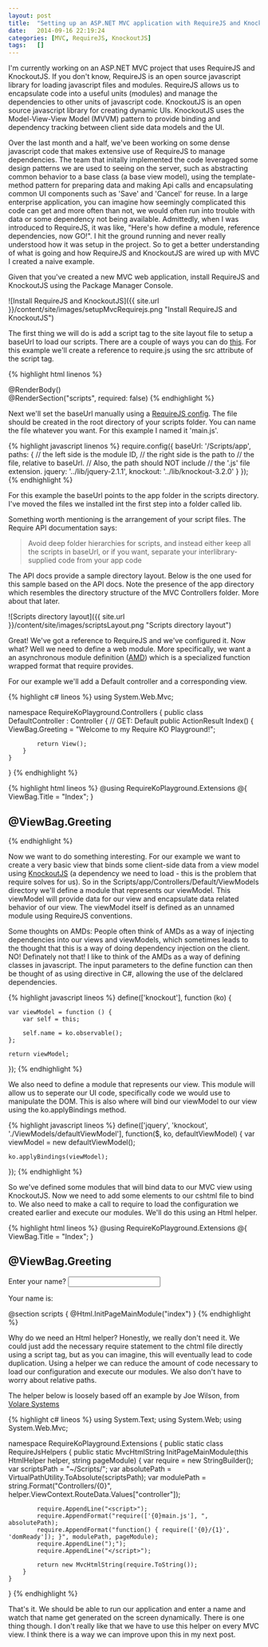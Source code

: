 ```yaml
---
layout: post
title:  "Setting up an ASP.NET MVC application with RequireJS and KnockoutJS"
date:   2014-09-16 22:19:24
categories: [MVC, RequireJS, KnockoutJS]
tags: 	[]
---
```

I'm currently working on an ASP.NET MVC project that uses RequireJS and KnockoutJS. If you don't know, RequireJS is an open source javascript library for loading javascript files and modules. RequireJS allows us to encapsulate code into a useful units (modules) and manage the dependencies to other units of javascript code. KnockoutJS is an open source javascript library for creating dynamic UIs. KnockoutJS uses the Model-View-View Model (MVVM) pattern to provide binding and dependency tracking between client side data models and the UI. 

Over the last month and a half, we've been working on some dense javascript code that makes extensive use of RequireJS to manage dependencies. The team that initally implemented the code leveraged some design patterns we are used to seeing on the server, such as abstracting common behavior to a base class (a base view model), using the template-method pattern for preparing data and making Api calls and encapsulating common UI components such as 'Save' and 'Cancel' for reuse. In a large enterprise application, you can imagine how seemingly complicated this code can get and more often than not, we would often run into trouble with data or some dependency not being available. Admittedly, when I was introduced to RequireJS, it was like, "Here's how define a module, reference dependencies, now GO!". I hit the ground running and never really understood how it was setup in the project. So to get a better understanding of what is going and how RequireJS and KnockoutJS are wired up with MVC I created a naive example. 

Given that you've created a new MVC web application, install RequireJS and KnockoutJS using the Package Manager Console.

![Install RequireJS and KnockoutJS]({{ site.url }}/content/site/images/setupMvcRequirejs.png "Install RequireJS and KnockoutJS")

The first thing we will do is add a script tag to the site layout file to setup a baseUrl to load our scripts. There are a couple of ways you can do [this](http://requirejs.org/docs/api.html#jsfiles). For this example we'll create a reference to require.js using the src attribute of the script tag.

{% highlight html linenos %}
<html>
    <head>
        <meta charset="utf-8"/>
        <meta name="viewport" content="width=device-width, initial-scale=1.0">
        <title>Require KO Playground</title>
    </head>
    <body>
        <section id="main">
            @RenderBody()
        </section>
        <script src="~/Scripts/lib/require.js"></script>
        @RenderSection("scripts", required: false)
    </body>
</html>
{% endhighlight %}

Next we'll set the baseUrl manually using a [RequireJS config](http://requirejs.org/docs/api.html#config). The file should be created in the root directory of your scripts folder. You can name the file whatever you want. For this example I named it 'main.js'.

{% highlight javascript linenos %}
require.config({
    baseUrl: '/Scripts/app',
    paths: {
        // the left side is the module ID,
        // the right side is the path to
        // the file, relative to baseUrl.
        // Also, the path should NOT include
        // the '.js' file extension. 
        jquery: '../lib/jquery-2.1.1',
        knockout: '../lib/knockout-3.2.0'
    }
});
{% endhighlight %}

For this example the baseUrl points to the app folder in the scripts directory. I've moved the files we installed int the first step into a folder called lib.

Something worth mentioning is the arrangement of your script files. The Require API documentation says:

> Avoid deep folder hierarchies for scripts, and instead either keep all the scripts in baseUrl, or if you want, separate your interlibrary-supplied code from your app code  

The API docs provide a sample directory layout. Below is the one used for this sample based on the API docs. Note the presence of the app directory which resembles the directory structure of the MVC Controllers folder. More about that later.

![Scripts directory layout]({{ site.url }}/content/site/images/scriptsLayout.png "Scripts directory layout")

Great! We've got a reference to RequireJS and we've configured it. Now what? Well we need to define a web module. More specifically, we want a an asynchronous module definition ([AMD](http://requirejs.org/docs/whyamd.html)) which is a specialized function wrapped format that require provides. 

For our example we'll add a Default controller and a corresponding view.

{% highlight c# lineos %}
using System.Web.Mvc;

namespace RequireKoPlayground.Controllers
{
    public class DefaultController : Controller
    {
        // GET: Default
        public ActionResult Index()
        {
            ViewBag.Greeting = "Welcome to my Require KO Playground!";

            return View();
        }
    }
}
{% endhighlight %}

{% highlight html lineos %}
@using RequireKoPlayground.Extensions
@{
    ViewBag.Title = "Index";
}

<h2>@ViewBag.Greeting</h2>
{% endhighlight %}

Now we want to do something interesting. For our example we want to create a very basic view that binds some client-side data from a view model using [KnockoutJS](http://knockoutjs.com/) (a dependency we need to load - this is the problem that require solves for us). So in the Scripts/app/Controllers/Default/ViewModels directory we'll define a module that represents our viewModel. This viewModel will provide data for our view and encapsulate data related behavior of our view. The viewModel itself is defined as an unnamed module using RequireJS conventions. 

Some thoughts on AMDs: People often think of AMDs as a way of injecting dependencies into our views and viewModels, which sometimes leads to the thought that this is a way of doing dependency injection on the client. NO! Definately not that! I like to think of the AMDs as a way of defining classes in javascript. The input parameters to the define function can then be thought of as using directive in C#, allowing the use of the delclared dependencies.

{% highlight javascript lineos %}
define(['knockout'], function (ko) {

    var viewModel = function () {
        var self = this;

        self.name = ko.observable();
    };

    return viewModel;
});
{% endhighlight %}

We also need to define a module that represents our view. This module will allow us to seperate our UI code, specifically code we would use to manipulate the DOM. This is also where will bind our viewModel to our view using the ko.applyBindings method.

{% highlight javascript lineos %}
define(['jquery', 'knockout', './ViewModels/defaultViewModel'], function($, ko, defaultViewModel) {
    var viewModel = new defaultViewModel();

    ko.applyBindings(viewModel);
});
{% endhighlight %}

So we've defined some modules that will bind data to our MVC view using KnockoutJS. Now we need to add some elements to our cshtml file to bind to. We also need to make a call to require to load the configuration we created earlier and execute our modules. We'll do this using an Html helper.

{% highlight html lineos %}
@using RequireKoPlayground.Extensions
@{
    ViewBag.Title = "Index";
}

<h2>@ViewBag.Greeting</h2>
<p>
    Enter your name? <input data-bind="textInput: name" />
</p>
<p>
    Your name is:
    <span data-bind="text: name"></span>
</p>

@section scripts
{
    @Html.InitPageMainModule("index")
}
{% endhighlight %}

Why do we need an Html helper? Honestly, we really don't need it. We could just add the necessary require statement to the chtml file directly using a script tag, but as you can imagine, this will eventually lead to code duplication. Using a helper we can reduce the amount of code necessary to load our configuration and execute our modules. We also don't have to worry about relative paths. 

The helper below is loosely based off an example by Joe Wilson, from [Volare Systems](http://volaresystems.com/blog/post/2014/05/27/Adding-RequireJS-to-an-ASPNET-MVC-project)

{% highlight c# lineos %}
using System.Text;
using System.Web;
using System.Web.Mvc;

namespace RequireKoPlayground.Extensions
{
    public static class RequireJsHelpers
    {
        public static MvcHtmlString InitPageMainModule(this HtmlHelper helper, string pageModule)
        {
            var require = new StringBuilder();
            var scriptsPath = "~/Scripts/";
            var absolutePath = VirtualPathUtility.ToAbsolute(scriptsPath);
            var modulePath = string.Format("Controllers/{0}", helper.ViewContext.RouteData.Values["controller"]);

            require.AppendLine("<script>");
            require.AppendFormat("require(['{0}main.js'], ", absolutePath);
            require.AppendFormat("function() { require(['{0}/{1}', 'domReady']); }", modulePath, pageModule);
            require.AppendLine(");");
            require.AppendLine("</script>");

            return new MvcHtmlString(require.ToString());
        }
    }
}
{% endhighlight %}

That's it. We should be able to run our application and enter a name and watch that name get generated on the screen dynamically. There is one thing though. I don't really like that we have to use this helper on every MVC view. I think there is a way we can improve upon this in my next post.